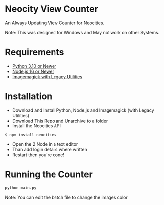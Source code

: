 # Neocity View Counter
An Always Updating View Counter for Neocities.

Note: This was designed for Windows and May not work on other Systems.
# Requirements
- [Python 3.10 or Newer](https://www.python.org/)
- [Node.js 16 or Newer](https://nodejs.org/)
- [Imagemagick with Legacy Utilities](https://imagemagick.org/)

# Installation
- Download and Install Python, Node.js and Imagemagick (with Legacy Utilities)
- Download This Repo and Unarchive to a folder
- Install the Neocities API
```
$ npm install neocities
```
- Open the 2 Node in a text editor 
- Than add login details where written
- Restart then you're done!

# Running the Counter

```bash
python main.py
```

Note: You can edit the batch file to change the images color
